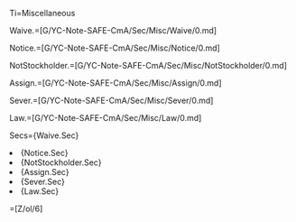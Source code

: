 Ti=Miscellaneous

Waive.=[G/YC-Note-SAFE-CmA/Sec/Misc/Waive/0.md]

Notice.=[G/YC-Note-SAFE-CmA/Sec/Misc/Notice/0.md]

NotStockholder.=[G/YC-Note-SAFE-CmA/Sec/Misc/NotStockholder/0.md]

Assign.=[G/YC-Note-SAFE-CmA/Sec/Misc/Assign/0.md]

Sever.=[G/YC-Note-SAFE-CmA/Sec/Misc/Sever/0.md]

Law.=[G/YC-Note-SAFE-CmA/Sec/Misc/Law/0.md]

Secs={Waive.Sec}<li>{Notice.Sec}<li>{NotStockholder.Sec}<li>{Assign.Sec}<li>{Sever.Sec}<li>{Law.Sec}

=[Z/ol/6]
